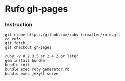# Rufo gh-pages

### Instruction

```shell
git clone https://github.com/ruby-formatter/rufo.git
cd rufo
git fetch
git checkout gh-pages

ruby -v # 2.3.5 or 2.4.2 or later
gem install bundle
bundle init
bundle exec ruby generator.rb
bundle exec jekyll serve
```
